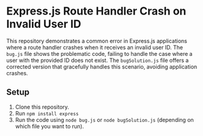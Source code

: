 # Express.js Route Handler Crash on Invalid User ID

This repository demonstrates a common error in Express.js applications where a route handler crashes when it receives an invalid user ID.  The `bug.js` file shows the problematic code, failing to handle the case where a user with the provided ID does not exist. The `bugSolution.js` file offers a corrected version that gracefully handles this scenario, avoiding application crashes.

## Setup

1. Clone this repository.
2. Run `npm install express`
3. Run the code using `node bug.js` or `node bugSolution.js` (depending on which file you want to run).